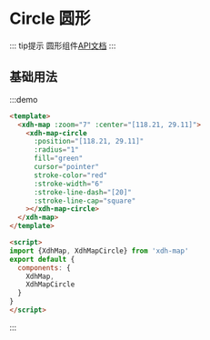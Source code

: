 # Circle 圆形

::: tip提示
圆形组件[API文档](/api.html?url=/xdh-map/doc/module-xdh-map-circle.html)
:::

## 基础用法
:::demo

```html
<template>
  <xdh-map :zoom="7" :center="[118.21, 29.11]">
    <xdh-map-circle
      :position="[118.21, 29.11]"
      :radius="1"
      fill="green"
      cursor="pointer"
      stroke-color="red"
      :stroke-width="6"
      :stroke-line-dash="[20]"
      :stroke-line-cap="square"
    ></xdh-map-circle>  
  </xdh-map>
</template>

<script>
import {XdhMap, XdhMapCircle} from 'xdh-map'
export default {
  components: {
    XdhMap,
    XdhMapCircle
  }
}
</script>
```

:::
